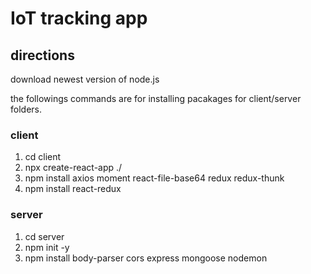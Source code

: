 # IoT tracking app

## directions
download newest version of node.js

the followings commands are for installing pacakages for client/server folders.

### client
1. cd client
2. npx create-react-app ./
3. npm install axios moment react-file-base64 redux redux-thunk
4. npm install react-redux

### server
1. cd server
2. npm init -y
3. npm install body-parser cors express mongoose nodemon
